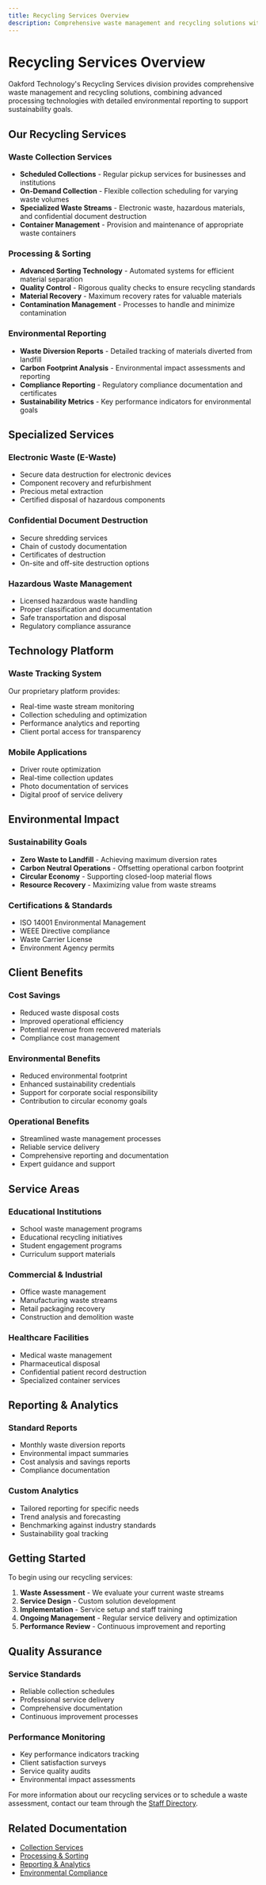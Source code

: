 ```yaml
---
title: Recycling Services Overview
description: Comprehensive waste management and recycling solutions with advanced processing and environmental reporting.
---
```


# Recycling Services Overview

Oakford Technology's Recycling Services division provides comprehensive waste management and recycling solutions, combining advanced processing technologies with detailed environmental reporting to support sustainability goals.

## Our Recycling Services

### Waste Collection Services
- **Scheduled Collections** - Regular pickup services for businesses and institutions
- **On-Demand Collection** - Flexible collection scheduling for varying waste volumes
- **Specialized Waste Streams** - Electronic waste, hazardous materials, and confidential document destruction
- **Container Management** - Provision and maintenance of appropriate waste containers

### Processing & Sorting
- **Advanced Sorting Technology** - Automated systems for efficient material separation
- **Quality Control** - Rigorous quality checks to ensure recycling standards
- **Material Recovery** - Maximum recovery rates for valuable materials
- **Contamination Management** - Processes to handle and minimize contamination

### Environmental Reporting
- **Waste Diversion Reports** - Detailed tracking of materials diverted from landfill
- **Carbon Footprint Analysis** - Environmental impact assessments and reporting
- **Compliance Reporting** - Regulatory compliance documentation and certificates
- **Sustainability Metrics** - Key performance indicators for environmental goals

## Specialized Services

### Electronic Waste (E-Waste)
- Secure data destruction for electronic devices
- Component recovery and refurbishment
- Precious metal extraction
- Certified disposal of hazardous components

### Confidential Document Destruction
- Secure shredding services
- Chain of custody documentation
- Certificates of destruction
- On-site and off-site destruction options

### Hazardous Waste Management
- Licensed hazardous waste handling
- Proper classification and documentation
- Safe transportation and disposal
- Regulatory compliance assurance

## Technology Platform

### Waste Tracking System
Our proprietary platform provides:
- Real-time waste stream monitoring
- Collection scheduling and optimization
- Performance analytics and reporting
- Client portal access for transparency

### Mobile Applications
- Driver route optimization
- Real-time collection updates
- Photo documentation of services
- Digital proof of service delivery

## Environmental Impact

### Sustainability Goals
- **Zero Waste to Landfill** - Achieving maximum diversion rates
- **Carbon Neutral Operations** - Offsetting operational carbon footprint
- **Circular Economy** - Supporting closed-loop material flows
- **Resource Recovery** - Maximizing value from waste streams

### Certifications & Standards
- ISO 14001 Environmental Management
- WEEE Directive compliance
- Waste Carrier License
- Environment Agency permits

## Client Benefits

### Cost Savings
- Reduced waste disposal costs
- Improved operational efficiency
- Potential revenue from recovered materials
- Compliance cost management

### Environmental Benefits
- Reduced environmental footprint
- Enhanced sustainability credentials
- Support for corporate social responsibility
- Contribution to circular economy goals

### Operational Benefits
- Streamlined waste management processes
- Reliable service delivery
- Comprehensive reporting and documentation
- Expert guidance and support

## Service Areas

### Educational Institutions
- School waste management programs
- Educational recycling initiatives
- Student engagement programs
- Curriculum support materials

### Commercial & Industrial
- Office waste management
- Manufacturing waste streams
- Retail packaging recovery
- Construction and demolition waste

### Healthcare Facilities
- Medical waste management
- Pharmaceutical disposal
- Confidential patient record destruction
- Specialized container services

## Reporting & Analytics

### Standard Reports
- Monthly waste diversion reports
- Environmental impact summaries
- Cost analysis and savings reports
- Compliance documentation

### Custom Analytics
- Tailored reporting for specific needs
- Trend analysis and forecasting
- Benchmarking against industry standards
- Sustainability goal tracking

## Getting Started

To begin using our recycling services:

1. **Waste Assessment** - We evaluate your current waste streams
2. **Service Design** - Custom solution development
3. **Implementation** - Service setup and staff training
4. **Ongoing Management** - Regular service delivery and optimization
5. **Performance Review** - Continuous improvement and reporting

## Quality Assurance

### Service Standards
- Reliable collection schedules
- Professional service delivery
- Comprehensive documentation
- Continuous improvement processes

### Performance Monitoring
- Key performance indicators tracking
- Client satisfaction surveys
- Service quality audits
- Environmental impact assessments

For more information about our recycling services or to schedule a waste assessment, contact our team through the [Staff Directory](/internal/staff-directory/).

## Related Documentation

- [Collection Services](/recycling/collection/)
- [Processing & Sorting](/recycling/processing/)
- [Reporting & Analytics](/recycling/reporting/)
- [Environmental Compliance](/recycling/compliance/)
